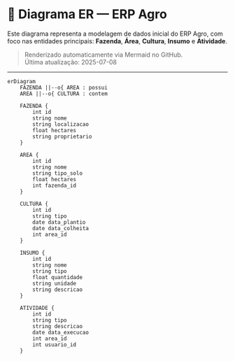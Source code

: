 # 📐 Diagrama ER — ERP Agro 

Este diagrama representa a modelagem de dados inicial do ERP Agro, com foco nas entidades principais: **Fazenda**, **Área**, **Cultura**, **Insumo** e **Atividade**.

> Renderizado automaticamente via Mermaid no GitHub.  
> Última atualização: 2025-07-08

---

```mermaid
erDiagram
    FAZENDA ||--o{ AREA : possui
    AREA ||--o{ CULTURA : contem

    FAZENDA {
        int id
        string nome
        string localizacao
        float hectares
        string proprietario
    }

    AREA {
        int id
        string nome
        string tipo_solo
        float hectares
        int fazenda_id
    }

    CULTURA {
        int id
        string tipo
        date data_plantio
        date data_colheita
        int area_id
    }

    INSUMO {
        int id
        string nome
        string tipo
        float quantidade
        string unidade
        string descricao
    }

    ATIVIDADE {
        int id
        string tipo
        string descricao
        date data_execucao
        int area_id
        int usuario_id
    }
